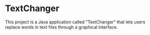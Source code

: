 # TextChanger
This project is a Java application called "TextChanger" that lets users replace words in text files through a graphical interface.

